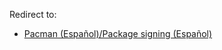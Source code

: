 Redirect to:

*   [Pacman (Español)/Package signing (Español)](/index.php/Pacman_(Espa%C3%B1ol)/Package_signing_(Espa%C3%B1ol) "Pacman (Español)/Package signing (Español)")